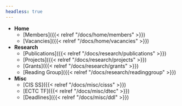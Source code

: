 ```yaml
---
headless: true
---
```


- **Home**
  - [Members]({{< relref "/docs/home/members" >}}) 
  - [Vacancies]({{< relref "/docs/home/vacancies" >}}) 
- **Research**
  - [Publications]({{< relref "/docs/research/publications" >}}) 
  - [Projects]({{< relref "/docs/research/projects" >}}) 
  - [Grants]({{< relref "/docs/research/grants" >}})
  - [Reading Group]({{< relref "/docs/research/readinggroup" >}})
- **Misc**
  - [CIS SS]({{< relref "/docs/misc/cisss" >}})
  - [ECTC TF]({{< relref "/docs/misc/dtec" >}})
  - [Deadlines]({{< relref "/docs/misc/ddl" >}})
<br />
